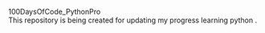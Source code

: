 100DaysOfCode_PythonPro
<br>
This repository is being created for updating my progress learning python .
